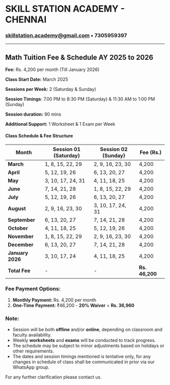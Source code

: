 # SKILL STATION ACADEMY - CHENNAI
### skillstation.academy@gmail.com • 7305959397
---

## **Math Tuition Fee & Schedule AY 2025 to 2026**  

**Fee:** Rs. 4,200 per month (Till January 2026)  

**Class Start Date:** March 2025  

**Sessions per Week:** 2 (Saturday & Sunday)  

**Session Timings**: 7.00 PM to 8:30 PM (Saturday) & 11:30 AM to 1:00 PM (Sunday)

**Session duration:** 90 mins

**Additional Support:** 1 Worksheet & 1 Exam per Week  

#### **Class Schedule & Fee Structure**  

| Month        | Session 01 (Saturday) | Session 02 (Sunday) | Fee (Rs.) |  
|-------------|----------------------|----------------------|---------|  
| **March**   | 1, 8, 15, 22, 29      | 2, 9, 16, 23, 30    | 4,200   |  
| **April**   | 5, 12, 19, 26         | 6, 13, 20, 27       | 4,200   |  
| **May**     | 3, 10, 17, 24, 31     | 4, 11, 18, 25       | 4,200   |  
| **June**    | 7, 14, 21, 28         | 1, 8, 15, 22, 29    | 4,200   |  
| **July**    | 5, 12, 19, 26         | 6, 13, 20, 27       | 4,200   |  
| **August**  | 2, 9, 16, 23, 30      | 3, 10, 17, 24, 31   | 4,200   |  
| **September** | 6, 13, 20, 27     | 7, 14, 21, 28       | 4,200   |  
| **October**   | 4, 11, 18, 25     | 5, 12, 19, 26       | 4,200   |  
| **November**  | 1, 8, 15, 22, 29  | 2, 9, 16, 23, 30    | 4,200   |  
| **December**  | 6, 13, 20, 27     | 7, 14, 21, 28       | 4,200   |  
| **January 2026** | 3, 10, 17, 24  | 4, 11, 18, 25       | 4,200   |  
| **Total Fee** | - | - | **Rs. 46,200** |  

### **Fee Payment Options:**  
1. **Monthly Payment:** Rs. 4,200 per month  
2. **One-Time Payment:** ₹46,200 - **20% Waiver** = **Rs. 36,960**  

### **Note:**  
- Session will be both **offline** and/or **online**, depending on classroom and faculty availability.  
- Weekly **worksheets** and **exams** will be conducted to track progress.  
- The schedule may be subject to minor adjustments based on holidays or other requirements.
- The dates and session timings mentioned is tentative only, for any changes in schedule of class shall be communicated in prior via our WhatsApp group.

For any further clarification please contact us.
